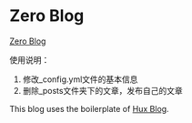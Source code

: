 # Zero Blog
[Zero Blog](https://aver58.github.io/)

使用说明：
1. 修改_config.yml文件的基本信息
2. 删除_posts文件夹下的文章，发布自己的文章

This blog uses the boilerplate of [Hux Blog](https://github.com/Huxpro/huxpro.github.io).
